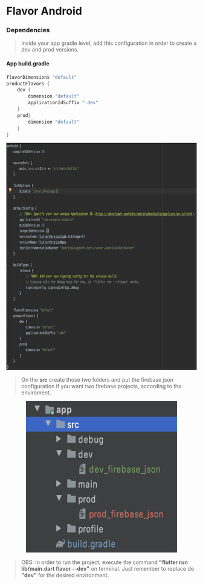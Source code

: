 # Flavor Android

### Dependencies

> Inside your app gradle level, add this configuration in order to create a dev and prod versions. 

#### App build.gradle
```dart
flavorDimensions "default"
productFlavors {
    dev {
        dimension "default"
        applicationIdSuffix ".dev"
    }
    prod{
        dimension "default"
    }
}
```

<p align="center">
<img src="https://github.com/ThiagoEvoa/flutter_examples/blob/master/images/gradle.png" height="600" width="600">
</p>

> On the <b>src</b> create those two folders and put the firebase json configuration if you want two firebase projects, according to the enviroment. 

<p align="center">
<img src="https://github.com/ThiagoEvoa/flutter_examples/blob/master/images/folders.png" height="400" width="400">
</p>

> OBS: In order to run the project, execute the command <b>"flutter run lib/main.dart flavor --dev"</b> on terminal. Just remember to replace de <b>"dev"</b> for the desired environment.
